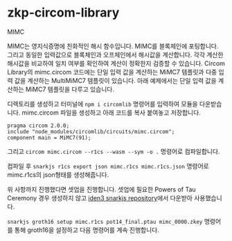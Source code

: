 # zkp-circom-library

MIMC

MIMC는 영지식증명에 친화적인 해시 함수입니다. MIMC를 블록체인에 포팅합니다. 그리고 동일한 입력값으로 블록체인과 오프체인에서 해시값을 계산합니다. 각각 계산한 해시값을 비교하여 일치 여부를 확인하여 계산이 정확한지 검증할 수 있습니다.
Circom Library의 mimc.circom 코드에는 단일 입력 값을 계산하는 MiMC7 템플릿과 다중 입력 값을 계산하는 MultiMiMC7 템플릿이 있습니다. 아래 예제에서는 단일 입력 값을 계산하는 MiMC7 템플릿을 다루고 있습니다.

디렉토리를 생성하고 터미널에 `npm i circomlib` 명령어를 입력하여 모듈을 다운받습니다.
mimc.circom 파일을 생성하고 아래 코드를 복사 붙여놓고 저장합니다.
```
pragma circom 2.0.0;
include "node_modules/circomlib/circuits/mimc.circom";
component main = MiMC7(91);
```
그리고 `circom mimc.circom --r1cs --wasm --sym -o .` 명령어로 컴파일합니다.

컴파일 후 `snarkjs r1cs export json mimc.r1cs mimc.r1cs.json` 명령어로 mimc.r1cs의 json형태를 생성해줍니다.

위 사항까지 진행했다면 셋업을 진행합니다.
셋업에 필요한 Powers of Tau Ceremony 경우 생성하지 않고 [iden3 snarkjs repository](https://github.com/iden3/snarkjs?tab=readme-ov-file#7-prepare-phase-2)에서 다운받아 사용했습니다.

`snarkjs groth16 setup mimc.r1cs pot14_final.ptau mimc_0000.zkey` 명령어를 통해 groth16을 설정하고 다음 명령어를 계속 진행합니다.
